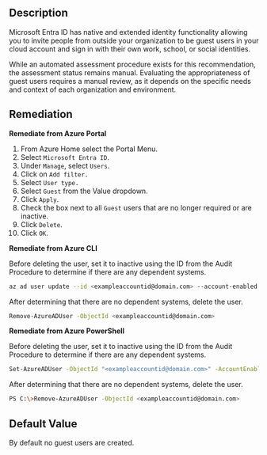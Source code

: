 ## Description

Microsoft Entra ID has native and extended identity functionality allowing you to invite people from outside your organization to be guest users in your cloud account and sign in with their own work, school, or social identities.

While an automated assessment procedure exists for this recommendation, the assessment status remains manual. Evaluating the appropriateness of guest users requires a manual review, as it depends on the specific needs and context of each organization and environment.

## Remediation

**Remediate from Azure Portal**

1. From Azure Home select the Portal Menu.
2. Select `Microsoft Entra ID`.
3. Under `Manage`, select `Users`.
4. Click on `Add filter.`
5. Select `User type.`
6. Select `Guest` from the Value dropdown.
7. Click `Apply`.
8. Check the box next to all `Guest` users that are no longer required or are inactive.
9. Click `Delete`.
10. Click `OK`.

**Remediate from Azure CLI**

Before deleting the user, set it to inactive using the ID from the Audit Procedure to determine if there are any dependent systems.

```bash
az ad user update --id <exampleaccountid@domain.com> --account-enabled {false}
```

After determining that there are no dependent systems, delete the user.

```bash
Remove-AzureADUser -ObjectId <exampleaccountid@domain.com>
```

**Remediate from Azure PowerShell**

Before deleting the user, set it to inactive using the ID from the Audit Procedure to determine if there are any dependent systems.

```bash
Set-AzureADUser -ObjectId "<exampleaccountid@domain.com>" -AccountEnabled false
```

After determining that there are no dependent systems, delete the user.

```bash
PS C:\>Remove-AzureADUser -ObjectId <exampleaccountid@domain.com>
```

## Default Value

By default no guest users are created.
